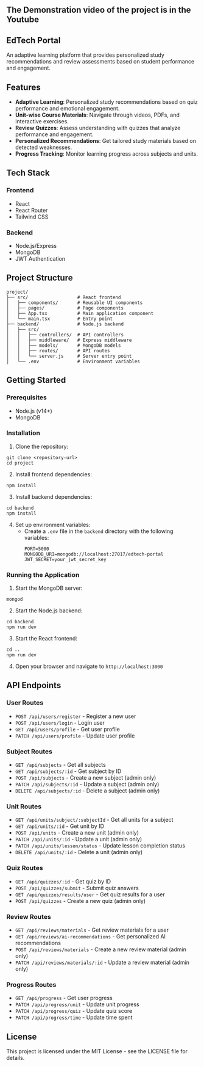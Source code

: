 ## The Demonstration video of the project is in the Youtube

## EdTech Portal

An adaptive learning platform that provides personalized study recommendations and review assessments based on student performance and engagement.

## Features

- **Adaptive Learning**: Personalized study recommendations based on quiz performance and emotional engagement.
- **Unit-wise Course Materials**: Navigate through videos, PDFs, and interactive exercises.
- **Review Quizzes**: Assess understanding with quizzes that analyze performance and engagement.
- **Personalized Recommendations**: Get tailored study materials based on detected weaknesses.
- **Progress Tracking**: Monitor learning progress across subjects and units.

## Tech Stack

### Frontend

- React
- React Router
- Tailwind CSS

### Backend

- Node.js/Express
- MongoDB
- JWT Authentication

## Project Structure

```
project/
├── src/                  # React frontend
│   ├── components/       # Reusable UI components
│   ├── pages/            # Page components
│   ├── App.tsx           # Main application component
│   └── main.tsx          # Entry point
├── backend/              # Node.js backend
│   ├── src/
│   │   ├── controllers/  # API controllers
│   │   ├── middleware/   # Express middleware
│   │   ├── models/       # MongoDB models
│   │   ├── routes/       # API routes
│   │   └── server.js     # Server entry point
│   └── .env              # Environment variables
```

## Getting Started

### Prerequisites

- Node.js (v14+)
- MongoDB

### Installation

1. Clone the repository:

```
git clone <repository-url>
cd project
```

2. Install frontend dependencies:

```
npm install
```

3. Install backend dependencies:

```
cd backend
npm install
```

4. Set up environment variables:
   - Create a `.env` file in the `backend` directory with the following variables:
     ```
     PORT=5000
     MONGODB_URI=mongodb://localhost:27017/edtech-portal
     JWT_SECRET=your_jwt_secret_key
     ```

### Running the Application

1. Start the MongoDB server:

```
mongod
```

2. Start the Node.js backend:

```
cd backend
npm run dev
```

3. Start the React frontend:

```
cd ..
npm run dev
```

4. Open your browser and navigate to `http://localhost:3000`

## API Endpoints

### User Routes

- `POST /api/users/register` - Register a new user
- `POST /api/users/login` - Login user
- `GET /api/users/profile` - Get user profile
- `PATCH /api/users/profile` - Update user profile

### Subject Routes

- `GET /api/subjects` - Get all subjects
- `GET /api/subjects/:id` - Get subject by ID
- `POST /api/subjects` - Create a new subject (admin only)
- `PATCH /api/subjects/:id` - Update a subject (admin only)
- `DELETE /api/subjects/:id` - Delete a subject (admin only)

### Unit Routes

- `GET /api/units/subject/:subjectId` - Get all units for a subject
- `GET /api/units/:id` - Get unit by ID
- `POST /api/units` - Create a new unit (admin only)
- `PATCH /api/units/:id` - Update a unit (admin only)
- `PATCH /api/units/lesson/status` - Update lesson completion status
- `DELETE /api/units/:id` - Delete a unit (admin only)

### Quiz Routes

- `GET /api/quizzes/:id` - Get quiz by ID
- `POST /api/quizzes/submit` - Submit quiz answers
- `GET /api/quizzes/results/user` - Get quiz results for a user
- `POST /api/quizzes` - Create a new quiz (admin only)

### Review Routes

- `GET /api/reviews/materials` - Get review materials for a user
- `GET /api/reviews/ai-recommendations` - Get personalized AI recommendations
- `POST /api/reviews/materials` - Create a new review material (admin only)
- `PATCH /api/reviews/materials/:id` - Update a review material (admin only)

### Progress Routes

- `GET /api/progress` - Get user progress
- `PATCH /api/progress/unit` - Update unit progress
- `PATCH /api/progress/quiz` - Update quiz score
- `PATCH /api/progress/time` - Update time spent

## License

This project is licensed under the MIT License - see the LICENSE file for details.
